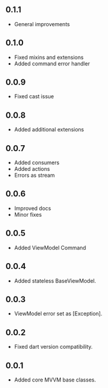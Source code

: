 ## 0.1.1

* General improvements

## 0.1.0

* Fixed mixins and extensions
* Added command error handler

## 0.0.9

* Fixed cast issue

## 0.0.8

* Added additional extensions

## 0.0.7

* Added consumers
* Added actions
* Errors as stream

## 0.0.6

* Improved docs
* Minor fixes

## 0.0.5

* Added ViewModel Command

## 0.0.4

* Added stateless BaseViewModel.

## 0.0.3

* ViewModel error set as [Exception].

## 0.0.2

* Fixed dart version compatibility.

## 0.0.1

* Added core MVVM base classes.
